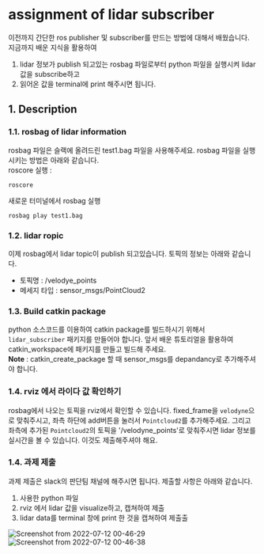 # assignment of lidar subscriber
이전까지 간단한 ros publisher 및 subscriber를 만드는 방법에 대해서 배웠습니다. 지금까지 배운 지식을 활용하여
1. lidar 정보가 publish 되고있는 rosbag 파일로부터 python 파일을 실행시켜 lidar 값을 subscribe하고 
2. 읽어온 값을 terminal에 print 해주시면 됩니다. 

## 1. Description
### 1.1. rosbag of lidar information
rosbag 파일은 슬랙에 올려드린 test1.bag 파일을 사용해주세요. rosbag 파일을 실행시키는 방법은 아래와 같습니다. \
roscore 실행 : 
```
roscore
```
새로운 터미널에서 rosbag 실행
```
rosbag play test1.bag
```

### 1.2. lidar ropic
이제 rosbag에서 lidar topic이 publish 되고있습니다. 토픽의 정보는 아래와 같습니다. 
* 토픽명 : /velodye_points 
* 메세지 타입 : sensor_msgs/PointCloud2

### 1.3. Build catkin package 
python 소스코드를 이용하여 catkin package를 빌드하시기 위해서 `lidar_subscriber` 패키지를 만들어야 합니다. 앞서 배운 튜토리얼을 활용하여 catkin_workspace에 패키지를 만들고 빌드해 주세요. \
**Note** : catkin_create_package 할 때 sensor_msgs를 depandancy로 추가해주셔야 합니다.

### 1.4. rviz 에서 라이다 값 확인하기
rosbag에서 나오는 토픽을 rviz에서 확인할 수 있습니다. fixed_frame을 `velodyne`으로 맞춰주시고, 좌측 하단에 add버튼을 눌러서 `Pointcloud2`를 추가해주세요. 그리고 좌측에 추가된 `Pointcloud2`의 토픽을 '/velodyne_points'로 맞춰주시면 lidar 정보를 실시간을 볼 수 있습니다. 이것도 제출해주셔야 해요.

### 1.4. 과제 제출
과제 제출은 slack의 판단팀 채널에 해주시면 됩니다. 제출할 사항은 아래와 같습니다.
1. 사용한 python 파일
2. rviz 에서 lidar 값을 visualize하고, 캡쳐하여 제출
3. lidar data를 terminal 창에 print 한 것을 캡쳐하여 제출출

![Screenshot from 2022-07-12 00-46-29](https://user-images.githubusercontent.com/78340346/178304196-d3b3a762-d1ac-47fb-9afd-eb66702b4f9a.png)
![Screenshot from 2022-07-12 00-46-38](https://user-images.githubusercontent.com/78340346/178304213-1c59ccfd-0e76-493c-a1cd-8868ea016246.png)

  


